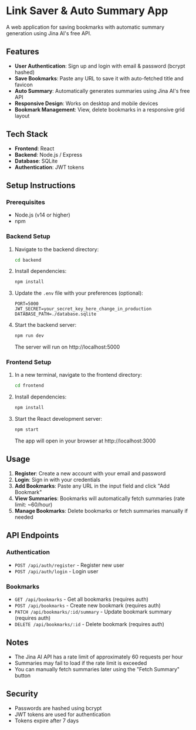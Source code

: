 # Link Saver & Auto Summary App

A web application for saving bookmarks with automatic summary generation using Jina AI's free API.

## Features

- **User Authentication**: Sign up and login with email & password (bcrypt hashed)
- **Save Bookmarks**: Paste any URL to save it with auto-fetched title and favicon
- **Auto Summary**: Automatically generates summaries using Jina AI's free API
- **Responsive Design**: Works on desktop and mobile devices
- **Bookmark Management**: View, delete bookmarks in a responsive grid layout

## Tech Stack

- **Frontend**: React
- **Backend**: Node.js / Express
- **Database**: SQLite
- **Authentication**: JWT tokens

## Setup Instructions

### Prerequisites
- Node.js (v14 or higher)
- npm

### Backend Setup

1. Navigate to the backend directory:
   ```bash
   cd backend
   ```

2. Install dependencies:
   ```bash
   npm install
   ```

3. Update the `.env` file with your preferences (optional):
   ```
   PORT=5000
   JWT_SECRET=your_secret_key_here_change_in_production
   DATABASE_PATH=./database.sqlite
   ```

4. Start the backend server:
   ```bash
   npm run dev
   ```

   The server will run on http://localhost:5000

### Frontend Setup

1. In a new terminal, navigate to the frontend directory:
   ```bash
   cd frontend
   ```

2. Install dependencies:
   ```bash
   npm install
   ```

3. Start the React development server:
   ```bash
   npm start
   ```

   The app will open in your browser at http://localhost:3000

## Usage

1. **Register**: Create a new account with your email and password
2. **Login**: Sign in with your credentials
3. **Add Bookmarks**: Paste any URL in the input field and click "Add Bookmark"
4. **View Summaries**: Bookmarks will automatically fetch summaries (rate limit: ~60/hour)
5. **Manage Bookmarks**: Delete bookmarks or fetch summaries manually if needed

## API Endpoints

### Authentication
- `POST /api/auth/register` - Register new user
- `POST /api/auth/login` - Login user

### Bookmarks
- `GET /api/bookmarks` - Get all bookmarks (requires auth)
- `POST /api/bookmarks` - Create new bookmark (requires auth)
- `PATCH /api/bookmarks/:id/summary` - Update bookmark summary (requires auth)
- `DELETE /api/bookmarks/:id` - Delete bookmark (requires auth)

## Notes

- The Jina AI API has a rate limit of approximately 60 requests per hour
- Summaries may fail to load if the rate limit is exceeded
- You can manually fetch summaries later using the "Fetch Summary" button

## Security

- Passwords are hashed using bcrypt
- JWT tokens are used for authentication
- Tokens expire after 7 days
